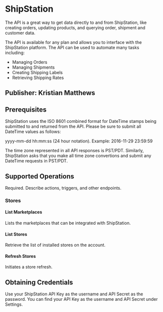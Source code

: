 # ShipStation
The API is a great way to get data directly to and from ShipStation, like creating orders, updating products, and querying order, shipment and customer data.

The API is available for any plan and allows you to interface with the ShipStation platform. The API can be used to automate many tasks including:
* Managing Orders
* Managing Shipments
* Creating Shipping Labels
* Retrieving Shipping Rates

## Publisher: Kristian Matthews

## Prerequisites
ShipStation uses the ISO 8601 combined format for DateTime stamps being submitted to and returned from the API. Please be sure to submit all DateTime values as follows:

yyyy-mm-dd hh:mm:ss (24 hour notation). Example: 2016-11-29 23:59:59

The time zone represented in all API responses is PST/PDT. Similarly, ShipStation asks that you make all time zone convertions and submit any DateTime requests in PST/PDT.

## Supported Operations
Required. Describe actions, triggers, and other endpoints.​

### Stores

#### List Marketplaces
Lists the marketplaces that can be integrated with ShipStation.

#### List Stores
Retrieve the list of installed stores on the account.

#### Refresh Stores
Initiates a store refresh.

## Obtaining Credentials
Use your ShipStation API Key as the username and API Secret as the password. You can find your API Key as the username and API Secret under Settings.
